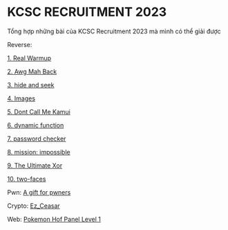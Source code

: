 # KCSC RECRUITMENT 2023

Tổng hợp những bài của KCSC Recruitment 2023 mà mình có thể giải được

Reverse:

[1. Real Warmup](https://github.com/noobmannn/kcscrecruitment2023/blob/main/Real%20Warmup/README.md)

[2. Awg Mah Back](https://github.com/noobmannn/kcscrecruitment2023/blob/main/Awg%20Mah%20Back/Readme.md)

[3. hide and seek](https://github.com/noobmannn/kcscrecruitment2023/blob/main/hide%20and%20seek/Readme.md)

[4. Images](https://github.com/noobmannn/kcscrecruitment2023/blob/main/Images/Readme.md)

[5. Dont Call Me Kamui](https://github.com/noobmannn/kcscrecruitment2023/blob/main/Dont%20Call%20Me%20Kamui/Readme.md)

[6. dynamic function](https://github.com/noobmannn/kcscrecruitment2023/blob/main/dynamic%20function/README.md)

[7. password checker](https://github.com/noobmannn/kcscrecruitment2023/blob/main/password%20checker/README.md)

[8. mission: impossible](https://github.com/noobmannn/kcscrecruitment2023/blob/main/mission%3A%20impossible/README.md)

[9. The Ultimate Xor](https://github.com/noobmannn/kcscrecruitment2023/blob/main/The%20Ultimate%20Xor/README.md)

[10. two-faces](https://github.com/noobmannn/kcscrecruitment2023/blob/main/two-faces/README.md)

Pwn: [A gift for pwners](https://github.com/noobmannn/kcscrecruitment2023/blob/main/A%20gift%20for%20pwners/README.md)

Crypto: [Ez_Ceasar](https://github.com/noobmannn/kcscrecruitment2023/blob/main/Ez_Ceasar/README.md)

Web: [Pokemon Hof Panel Level 1](https://github.com/noobmannn/kcscrecruitment2023/blob/main/Pokemon%20Hof%20Panel%20Level%201/README.md)
